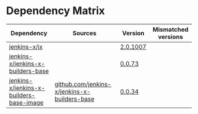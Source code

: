 # Dependency Matrix

Dependency | Sources | Version | Mismatched versions
---------- | ------- | ------- | -------------------
[jenkins-x/jx](https://github.com/jenkins-x/jx) |  | [2.0.1007](https://github.com/jenkins-x/jx/releases/tag/v2.0.1007) | 
[jenkins-x/jenkins-x-builders-base](https://github.com/jenkins-x/jenkins-x-builders-base) |  | [0.0.73](https://github.com/jenkins-x/jenkins-x-builders-base/releases/tag/v0.0.73) | 
[jenkins-x/jenkins-x-builders-base-image](https://github.com/jenkins-x/jenkins-x-builders-base-image) | [github.com/jenkins-x/jenkins-x-builders-base](https://github.com/jenkins-x/jenkins-x-builders-base) | [0.0.34]() | 
